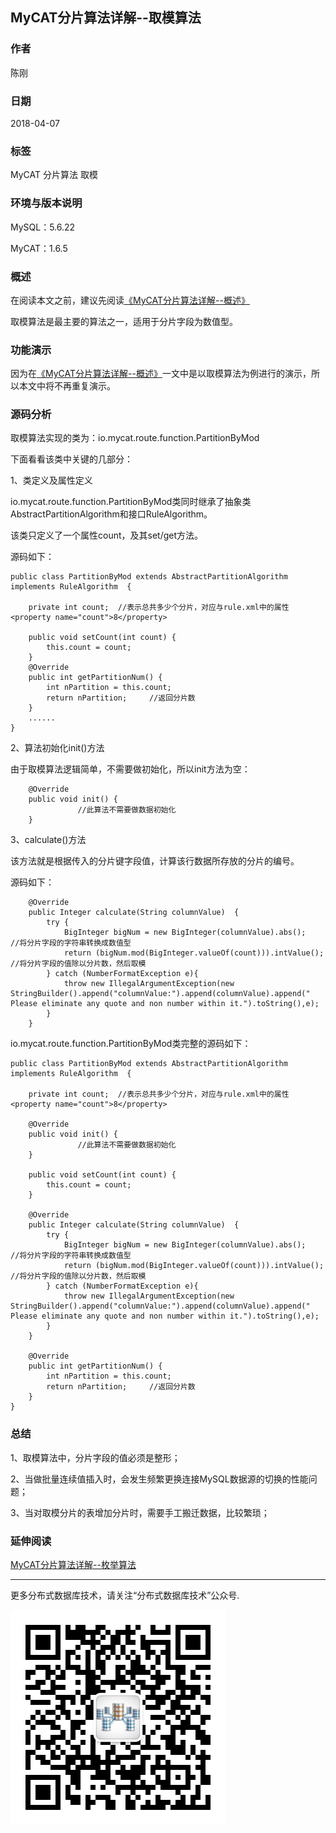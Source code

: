 ## MyCAT分片算法详解--取模算法

### 作者
陈刚

### 日期
2018-04-07

### 标签
MyCAT 分片算法 取模

### 环境与版本说明
MySQL：5.6.22

MyCAT：1.6.5

### 概述
在阅读本文之前，建议先阅读[《MyCAT分片算法详解--概述》](20180405.md)

取模算法是最主要的算法之一，适用于分片字段为数值型。

### 功能演示
因为在[《MyCAT分片算法详解--概述》](20180405.md)一文中是以取模算法为例进行的演示，所以本文中将不再重复演示。

### 源码分析
取模算法实现的类为：io.mycat.route.function.PartitionByMod

下面看看该类中关键的几部分：

1、类定义及属性定义

io.mycat.route.function.PartitionByMod类同时继承了抽象类AbstractPartitionAlgorithm和接口RuleAlgorithm。

该类只定义了一个属性count，及其set/get方法。

源码如下：
~~~
public class PartitionByMod extends AbstractPartitionAlgorithm implements RuleAlgorithm  {

	private int count;  //表示总共多少个分片，对应与rule.xml中的属性<property name="count">8</property>
	
	public void setCount(int count) {
		this.count = count;
	}
	@Override
	public int getPartitionNum() {
		int nPartition = this.count;
		return nPartition;     //返回分片数
	}	
	......
}	
~~~

2、算法初始化init()方法

由于取模算法逻辑简单，不需要做初始化，所以init方法为空：

~~~	
	@Override
	public void init() {	
	           //此算法不需要做数据初始化		
	}
~~~

3、calculate()方法

该方法就是根据传入的分片键字段值，计算该行数据所存放的分片的编号。

源码如下：
~~~
	@Override
	public Integer calculate(String columnValue)  {
		try {
			BigInteger bigNum = new BigInteger(columnValue).abs();     //将分片字段的字符串转换成数值型
			return (bigNum.mod(BigInteger.valueOf(count))).intValue(); //将分片字段的值除以分片数，然后取模
		} catch (NumberFormatException e){
			throw new IllegalArgumentException(new StringBuilder().append("columnValue:").append(columnValue).append(" Please eliminate any quote and non number within it.").toString(),e);
		}
	}
~~~


io.mycat.route.function.PartitionByMod类完整的源码如下：
~~~
public class PartitionByMod extends AbstractPartitionAlgorithm implements RuleAlgorithm  {

	private int count;  //表示总共多少个分片，对应与rule.xml中的属性<property name="count">8</property>
	
	@Override
	public void init() {	
	           //此算法不需要做数据初始化		
	}

	public void setCount(int count) {
		this.count = count;
	}

	@Override
	public Integer calculate(String columnValue)  {
		try {
			BigInteger bigNum = new BigInteger(columnValue).abs();     //将分片字段的字符串转换成数值型
			return (bigNum.mod(BigInteger.valueOf(count))).intValue(); //将分片字段的值除以分片数，然后取模
		} catch (NumberFormatException e){
			throw new IllegalArgumentException(new StringBuilder().append("columnValue:").append(columnValue).append(" Please eliminate any quote and non number within it.").toString(),e);
		}
	}
	
	@Override
	public int getPartitionNum() {
		int nPartition = this.count;
		return nPartition;     //返回分片数
	}
}	

~~~

### 总结
1、取模算法中，分片字段的值必须是整形；

2、当做批量连续值插入时，会发生频繁更换连接MySQL数据源的切换的性能问题；

3、当对取模分片的表增加分片时，需要手工搬迁数据，比较繁琐；



### 延伸阅读
[MyCAT分片算法详解--枚举算法](20180409.md)

---
更多分布式数据库技术，请关注“分布式数据库技术”公众号.

![公众号](../../DRDS-X.jpg)
